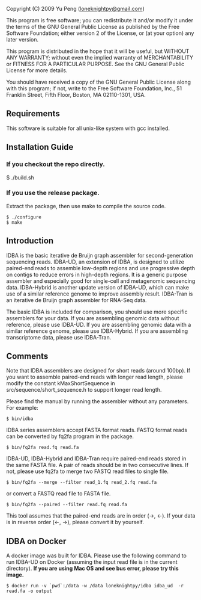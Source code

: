 Copyright (C) 2009 Yu Peng (loneknightpy@gmail.com)

This program is free software; you can redistribute it and/or
modify it under the terms of the GNU General Public License
as published by the Free Software Foundation; either version 2
of the License, or (at your option) any later version.

This program is distributed in the hope that it will be useful,
but WITHOUT ANY WARRANTY; without even the implied warranty of
MERCHANTABILITY or FITNESS FOR A PARTICULAR PURPOSE.  See the
GNU General Public License for more details.

You should have received a copy of the GNU General Public License
along with this program; if not, write to the Free Software
Foundation, Inc., 51 Franklin Street, Fifth Floor, Boston, MA  02110-1301, USA.

## Requirements

This software is suitable for all unix-like system with gcc installed.


## Installation Guide

### If you checkout the repo directly.
$ ./build.sh

### If you use the release package.
Extract the package, then use make to compile the source code.
```
$ ./configure
$ make
```


## Introduction

IDBA is the basic iterative de Bruijn graph assembler for second-generation sequencing reads.
IDBA-UD, an extension of IDBA, is designed to utilize paired-end reads to assemble low-depth
regions and use progressive depth on contigs to reduce errors in high-depth regions. It is a
generic purpose assembler and especially good for single-cell and metagenomic sequencing data.
IDBA-Hybrid is another update version of IDBA-UD, which can make use of a similar reference
genome to improve assembly result. IDBA-Tran is an iterative de Bruijn graph assembler for
RNA-Seq data.

The basic IDBA is included for comparison, you should use more specific assemblers for your data.
If you are assembling genomic data without reference, please use IDBA-UD.
If you are assembling genomic data with a similar reference genome, please use IDBA-Hybrid.
If you are assembling transcriptome data, please use IDBA-Tran.


## Comments

Note that IDBA assemblers are designed for short reads (around 100bp). If you want to assemble
paired-end reads with longer read length, please modify the constant kMaxShortSequence in
src/sequence/short_sequence.h to support longer read length.

Please find the manual by running the assembler without any parameters. For example:
```
$ bin/idba
```

IDBA series assemblers accept FASTA format reads. FASTQ format reads can be converted by
fq2fa program in the package.
```
$ bin/fq2fa read.fq read.fa
```

IDBA-UD, IDBA-Hybrid and IDBA-Tran require paired-end reads stored in the same FASTA file. A pair of
reads should be in two consecutive lines. If not, please use fq2fa to merge two
FASTQ read files to single file.
```
$ bin/fq2fa --merge --filter read_1.fq read_2.fq read.fa
```
or convert a FASTQ read file to FASTA file.
```
$ bin/fq2fa --paired --filter read.fq read.fa
```

This tool assumes that the paired-end reads are in order (->, <-). If your data is in reverse order (<-, ->),
please convert it by yourself.

## IDBA on Docker
A docker image was built for IDBA. Please use the following command to run IDBA-UD on Docker (assuming
the input read file is in the current directory). **If you are using Mac OS and see bus error, please try
this image.**
```
$ docker run -v `pwd`:/data -w /data loneknightpy/idba idba_ud  -r read.fa -o output
```


